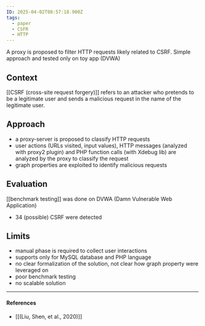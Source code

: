```yaml
---
ID: 2025-04-02T08:57:18.900Z
tags:
  - paper
  - CSFR
  - HTTP
---
```

A proxy is proposed to filter HTTP requests likely related to CSRF. Simple approach and tested only on toy app (DVWA) 

## Context

[[CSRF (cross-site request forgery)]] refers to an attacker who pretends to be a legitimate user and sends a malicious request in the name of the legitimate user.

## Approach

- a proxy-server is proposed to classify HTTP requests
- user actions (URLs visited, input values), HTTP messages (analyzed with proxy2 plugin) and PHP function calls (with Xdebug lib) are analyzed by the proxy to classify the request
- graph properties are exploited to identify malicious requests

## Evaluation

[[benchmark testing]] was done on DVWA (Damn Vulnerable Web Application)
- 34 (possible) CSRF were detected

## Limits

- manual phase is required to collect user interactions
- supports only for MySQL database and PHP language
- no clear formalization of the solution, not clear how graph property were leveraged on
- poor benchmark testing
- no scalable solution

---
#### References
- [[(Liu, Shen, et al., 2020)]]
